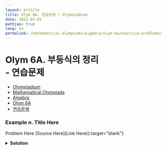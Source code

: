 ```yaml
---
layout: article
title: Olym 6A. 연습문제 | Olympiadium
date: 2022-01-01
mathjax: true
lang: ko
permalink: /mathematical-olympiads/algebra/olym-6a/exercise-problems/
---
```

# Olym 6A. 부등식의 정리 <br> <ssup> - 연습문제</ssup>

<ul class="breadcrumb">
	<li><a href="{{ site.homeurl }}">Olympiadium</a></li> 
	<li><a href="{{ site.homeurl }}mathematical-olympiads/">Mathematical Olympiads</a></li> 
	<li><a href="{{ site.homeurl }}mathematical-olympiads/algebra/">Algebra</a></li> 
	<li><a href="{{ site.homeurl }}mathematical-olympiads/algebra/olym-6a/">Olym 6A</a></li> 
	<li><a href="{{ site.homeurl }}mathematical-olympiads/algebra/olym-6a/exercise-problems/">연습문제</a></li>
</ul>

### Example n. Title Here
<skyblueboard> Problem Here </skyblueboard>
[Source Here](Link Here){:target="blank"}
<pinkborder><details>
<summary><b>Solution</b></summary>
Solution Here. 
</details></pinkborder>

